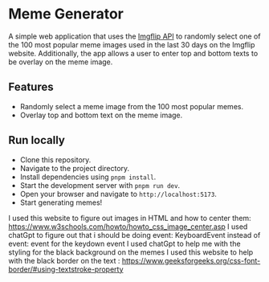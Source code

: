 # Meme Generator

A simple web application that uses the [Imgflip API](https://imgflip.com/api) to randomly select one of the 100 most popular meme images used in the last 30 days on the Imgflip website. Additionally, the app allows a user to enter top and bottom texts to be overlay on the meme image.

## Features

- Randomly select a meme image from the 100 most popular memes.
- Overlay top and bottom text on the meme image.

## Run locally

- Clone this repository.
- Navigate to the project directory.
- Install dependencies using `pnpm install`.
- Start the development server with `pnpm run dev`.
- Open your browser and navigate to `http://localhost:5173`.
- Start generating memes!

I used this website to figure out images in HTML and how to center them: https://www.w3schools.com/howto/howto_css_image_center.asp
I used chatGpt to figure out that i should be doing event: KeyboardEvent instead of event: event for the keydown event
I used chatGpt to help me with the styling for the black background on the memes
I used this website to help with the black border on the text : https://www.geeksforgeeks.org/css-font-border/#using-textstroke-property